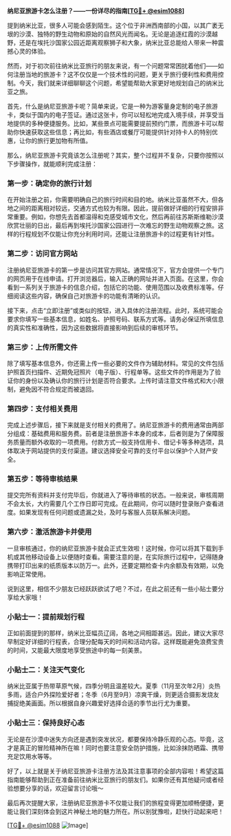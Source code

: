 **纳尼亚旅游卡怎么注册？——一份详尽的指南[[TG💪+ @esim1088](https://t.me/s/esim1088)]**

提到纳米比亚，很多人可能会感到陌生。这个位于非洲西南部的小国，以其广袤无垠的沙漠、独特的野生动物和原始的自然风光而闻名。无论是追逐红霞的沙漠越野，还是在埃托沙国家公园近距离观察狮子和大象，纳米比亚总能给人带来一种震撼心灵的体验。

然而，对于初次前往纳米比亚旅行的朋友来说，有一个问题常常困扰着他们——如何注册当地的旅游卡？这不仅仅是一个技术性的问题，更关乎旅行便利性和费用控制。今天，我们就来详细聊聊这个问题，希望能帮助大家更好地规划自己的纳米比亚之旅。

首先，什么是纳尼亚旅游卡呢？简单来说，它是一种为游客量身定制的电子旅游卡，类似于国内的电子签证。通过这张卡，你可以轻松地完成入境手续，并享受当地提供的多种便捷服务。比如，某些景点可能需要提前预约门票，而旅游卡可以帮助你快速获取这些信息；再比如，有些酒店或餐厅可能提供针对持卡人的特别优惠，让你的旅行更加物有所值。

那么，纳尼亚旅游卡究竟该怎么注册呢？其实，整个过程并不复杂，只要你按照以下步骤操作，就能顺利完成注册：

### 第一步：确定你的旅行计划

在开始注册之前，你需要明确自己的旅行时间和目的地。纳米比亚虽然不大，但各地之间的距离相对较远，交通方式也较为有限。因此，提前做好详细的行程安排非常重要。例如，你想先去首都温得和克感受城市文化，然后再前往苏斯斯维勒沙漠欣赏壮丽的日出，最后再到埃托沙国家公园进行一次难忘的野生动物观察之旅。这样的行程规划不仅能让你充分利用时间，还能让注册旅游卡的过程更有针对性。

### 第二步：访问官方网站

注册纳尼亚旅游卡的第一步是访问其官方网站。通常情况下，官方会提供一个专门的网页用于在线申请。打开浏览器后，输入正确的网址并进入页面。在这里，你会看到一系列关于旅游卡的信息介绍，包括它的功能、使用范围以及收费标准等。仔细阅读这些内容，确保自己对旅游卡的功能有清晰的认识。

接下来，点击“立即注册”或类似的按钮，进入具体的注册流程。此时，系统可能会要求你填写一些基本信息，如姓名、护照号码、联系方式等。请务必保证所填信息的真实性和准确性，因为这些数据将直接影响到后续的审核环节。

### 第三步：上传所需文件

除了填写基本信息外，你还需上传一些必要的文件作为辅助材料。常见的文件包括护照首页扫描件、近期免冠照片（电子版）、行程单等。这些文件的作用是为了验证你的身份以及确认你的旅行计划是否符合要求。上传时请注意文件格式和大小限制，避免因不符合规定而被退回。

### 第四步：支付相关费用

完成上述步骤后，接下来就是支付相关的费用了。纳尼亚旅游卡的费用通常由两部分组成：基础费用和服务费。前者是注册旅游卡本身的成本，后者则是为了保障服务质量而额外收取的一项费用。付款方式一般支持信用卡、借记卡等多种选项，具体取决于网站提供的支付渠道。建议选择安全可靠的支付平台以保护个人财产安全。

### 第五步：等待审核结果

提交完所有资料并支付完毕后，你就进入了等待审核的状态。一般来说，审核周期不会太长，大约需要几个工作日即可完成。在此期间，你可以随时登录账户查看进度。如果发现有任何问题或遗漏之处，及时与客服人员联系解决问题。

### 第六步：激活旅游卡并使用

一旦审核通过，你的纳尼亚旅游卡就会正式生效啦！这时候，你可以将其下载到手机或其他移动设备上以便随时查看。需要注意的是，在实际旅行过程中，记得随身携带打印出来的纸质版本以防万一。此外，还要定期检查卡内余额及有效期，以免影响正常使用。

说到这里，相信不少朋友已经跃跃欲试了吧？不过，在此之前还有一些小贴士要分享给大家哦！

### 小贴士一：提前规划行程

正如前面提到的那样，纳米比亚幅员辽阔，各地之间相距甚远。因此，建议大家尽早制定好详细的行程表，合理分配每天的时间和活动内容。这样既能避免浪费宝贵的时间，又能最大限度地享受旅途中的每一刻美景。

### 小贴士二：关注天气变化

纳米比亚属于热带草原气候，四季分明且温差较大。夏季（11月至次年2月）炎热多雨，适合户外探险爱好者；冬季（6月至9月）凉爽干燥，则更适合摄影发烧友捕捉绝美画面。所以根据自身兴趣爱好选择合适的季节出行尤为重要。

### 小贴士三：保持良好心态

无论是在沙漠中迷失方向还是遇到突发状况，都要保持冷静乐观的心态。毕竟，这才是真正的冒险精神所在嘛！同时也要注意安全防护措施，比如涂抹防晒霜、携带充足饮用水等等。

好了，以上就是关于纳尼亚旅游卡注册方法及其注意事项的全部内容啦！希望这篇指南能够帮助到正在准备前往纳米比亚旅行的朋友们。如果你还有其他疑问或者经验想要分享的话，欢迎留言讨论哦～

最后再次提醒大家，注册纳尼亚旅游卡不仅能让我们的旅程变得更加顺畅便捷，更能让我们深刻体会到这片神秘土地的魅力所在。所以别犹豫啦，赶快行动起来吧！

[[TG💪+ @esim1088](https://t.me/s/esim1088) ![Image](https://i.postimg.cc/4NQfJmqS/Snipaste-2025-05-13-00-14-12.png)]
